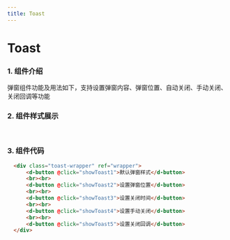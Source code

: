 ```yaml
---
title: Toast
---
```

# Toast

### 1. 组件介绍

弹窗组件功能及用法如下，支持设置弹窗内容、弹窗位置、自动关闭、手动关闭、关闭回调等功能

### 2. 组件样式展示
<br>

<ClientOnly>
  <toast-demo></toast-demo>
</ClientOnly>

### 3. 组件代码
```HTML
  <div class="toast-wrapper" ref="wrapper">
      <d-button @click="showToast1">默认弹窗样式</d-button>
      <br><br>
      <d-button @click="showToast2">设置弹窗位置</d-button>
      <br><br>
      <d-button @click="showToast3">设置关闭时间</d-button>
      <br><br>
      <d-button @click="showToast4">设置手动关闭</d-button>
      <br><br>
      <d-button @click="showToast5">设置关闭回调</d-button>
  </div>
```